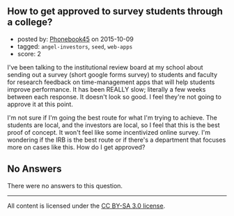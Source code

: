 ## How to get approved to survey students through a college?

- posted by: [Phonebook45](https://stackexchange.com/users/6768094/phonebook45) on 2015-10-09
- tagged: `angel-investors`, `seed`, `web-apps`
- score: 2

<p>I've been talking to the institutional review board at my school about sending out a survey (short google forms survey) to students and faculty for research feedback on time-management apps that will help students improve performance. It has been REALLY slow; literally a few weeks between each response. It doesn't look so good. I feel they're not going to approve it at this point.</p>

<p>I'm not sure if I'm going the best route for what I'm trying to achieve. The students are local, and the investors are local, so I feel that this is the best proof of concept. It won't feel like some incentivized online survey. I'm wondering if the IRB is the best route or if there's a department that focuses more on cases like this. How do I get approved?</p>


## No Answers

There were no answers to this question.


---

All content is licensed under the [CC BY-SA 3.0 license](https://creativecommons.org/licenses/by-sa/3.0/).
